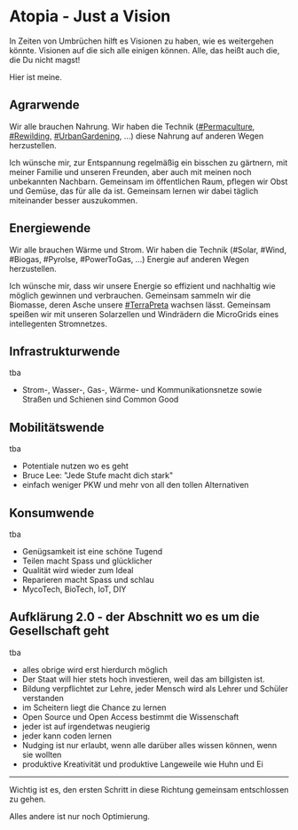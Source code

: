 # Atopia - Just a Vision
In Zeiten von Umbrüchen hilft es Visionen zu haben, wie es weitergehen könnte. 
Visionen auf die sich alle einigen können. 
Alle, das heißt auch die, die Du nicht magst!

Hier ist meine.

## Agrarwende
Wir alle brauchen Nahrung.
Wir haben die Technik ([#Permaculture](https://de.wikipedia.org/wiki/Permakultur), [#Rewilding](https://rewildingeurope.com), [#UrbanGardening](https://de.wikipedia.org/wiki/Urbane_Landwirtschaft), ...) diese Nahrung auf anderen Wegen herzustellen.

Ich wünsche mir, zur Entspannung regelmäßig ein bisschen zu gärtnern, mit meiner Familie und unseren Freunden, aber auch mit meinen noch unbekannten Nachbarn. 
Gemeinsam im öffentlichen Raum, pflegen wir Obst und Gemüse, das für alle da ist. 
Gemeinsam lernen wir dabei täglich miteinander besser auszukommen.

## Energiewende
Wir alle brauchen Wärme und Strom.
Wir haben die Technik (#Solar, #Wind, #Biogas, #Pyrolse, #PowerToGas, ...) Energie auf anderen Wegen herzustellen.

Ich wünsche mir, dass wir unsere Energie so effizient und nachhaltig wie möglich gewinnen und verbrauchen. 
Gemeinsam sammeln wir die Biomasse, deren Asche unsere [#TerraPreta](https://de.wikipedia.org/wiki/Terra_preta) wachsen lässt.
Gemeinsam speißen wir mit unseren Solarzellen und Windrädern die MicroGrids eines intellegenten Stromnetzes.

## Infrastrukturwende
tba
* Strom-, Wasser-, Gas-, Wärme- und Kommunikationsnetze sowie Straßen und Schienen sind Common Good

## Mobilitätswende
tba
* Potentiale nutzen wo es geht
* Bruce Lee: "Jede Stufe macht dich stark"
* einfach weniger PKW und mehr von all den tollen Alternativen

## Konsumwende
tba
* Genügsamkeit ist eine schöne Tugend
* Teilen macht Spass und glücklicher
* Qualität wird wieder zum Ideal
* Reparieren macht Spass und schlau
* MycoTech, BioTech, IoT, DIY

## Aufklärung 2.0 - der Abschnitt wo es um die Gesellschaft geht
tba
* alles obrige wird erst hierdurch möglich
* Der Staat will hier stets hoch investieren, weil das am billgisten ist.
* Bildung verpflichtet zur Lehre, jeder Mensch wird als Lehrer und Schüler verstanden
* im Scheitern liegt die Chance zu lernen
* Open Source und Open Access bestimmt die Wissenschaft
* jeder ist auf irgendetwas neugierig
* jeder kann coden lernen
* Nudging ist nur erlaubt, wenn alle darüber alles wissen können, wenn sie wollten
* produktive Kreativität und produktive Langeweile wie Huhn und Ei


-----
Wichtig ist es, den ersten Schritt in diese Richtung gemeinsam entschlossen zu gehen.

Alles andere ist nur noch Optimierung.

